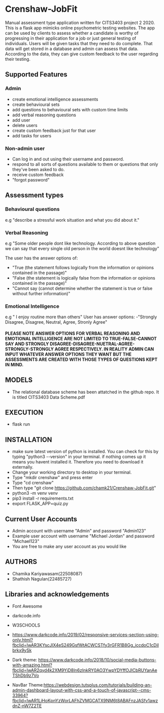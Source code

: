 # Crenshaw-JobFit
Manual assessment type application written for CITS3403 project 2 2020.
This is a flask app mimicks online psychometric testing websites. The app can be used by clients to assess whether a candidate is worthy of progressing in their application for a job or just general testing of individuals.
Users will be given tasks that they need to do complete. That data will get stored in a database and admin can assess that data. According to the data, they can give custom feedback to the user regarding their testing.

## Supported Features
### Admin
- create emotional intelligence assessments
- create behavioural sets
- add questions to behavioural sets with custom time limits
- add verbal reasoning questions
- add user
- delete users
- create custom feedback just for that user
- add tasks for users
### Non-admin user
- Can log in and out using their username and password.
- respond to all sorts of questions available to them or questions that only they've been asked to do.
- receive custom feedback
- "forgot password"

## Assessment types
### Behavioural questions
e.g "describe a stressful work situation and what you did about it."
### Verbal Reasoning
e.g "Some older people dont like technology. According to above question we can say that every single old person in the world doesnt like technology"

The user has the answer options of:
- "True (the statement follows logically from the information or opinions contained in the passage)"
- "False (the statement is logically false from the information or opinions contained in the passage)"
- "Cannot say (cannot determine whether the statement is true or false without further information)"

### Emotional Intelligence
e.g " I enjoy routine more than others"
User has answer options:
-"Strongly Disagree, Disagree, Neutral, Agree, Stronly Agree"

#### PLEASE NOTE ANSWER OPTIONS FOR VERBAL REASONING AND EMOTIONAL INTELLIGENCE ARE NOT LIMITED TO TRUE-FALSE-CANNOT SAY AND STRONGLY DISAGREE-DISAGREE-NUETRAL-AGREE-STRONGLY-STRONGLY AGREE RESPECTIVELY. IN REALITY ADMIN CAN INPUT WHATEVER ANSWER OPTIONS THEY WANT BUT THE ASSESSMENTS ARE CREATED WITH THOSE TYPES OF QUESTIONS KEPT IN MIND.

## MODELS
- The relational database scheme has been attatched in the github repo. It is titled CITS3403 Data Scheme.pdf

## EXECUTION
- flask run

## INSTALLATION
- make sure latest version of python is installed. You can check for this by typing "python3 --version" in your terminal. if nothing comes up it means you havent installed it. Therefore you need to download it externally.
- Change your working directory to desktop in your terminal.
- Type "mkdir crenshaw" and press enter
- Type "cd crenshaw"
- Then type "git clone https://github.com/chamk21/Crenshaw-JobFit.git"
- python3 -m venv venv
- pip3 install -r requirements.txt
- export FLASK_APP=quiz.py
  
## Current User Accounts
- Admin account with username "Admin" and password "Admin123"
- Example user account with username "Michael Jordan" and password "Michael123"
- You are free to make any user account as you would like
   
## AUTHORS
- Chamika Kariyawasam(22508087)
- Shathish Nagulan(22485727)

## Libraries and acknowledgements
- Font Awesome
- darkcode.info
- W3SCHOOLS
- https://www.darkcode.info/2019/02/responsive-services-section-using-only.html?fbclid=IwAR3KYscJlX4eS249GsfWtACWCSTfy3rGFR1B8Gg_iccdoC1cDiIbrkx9ySk

- Dark theme: https://www.darkcode.info/2018/10/social-media-buttons-with-amazing.html?fbclid=IwAR2qyd4k2XM9YjD8ln6zInkRY0AO3YwpYDYffOJlCbRUYanAeTShDb9z7Vo

- NavBar Theme:https://webdesign.tutsplus.com/tutorials/building-an-admin-dashboard-layout-with-css-and-a-touch-of-javascript--cms-33964?fbclid=IwAR1LiHoKpnYzWorLAFhZVMGCATX9NM6t8ABAFnzJASfv1awzdnZ-nW7Z2TE


